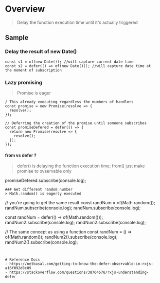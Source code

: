 # Overview
> Delay the function execution time until it's actually triggered
## Sample
### Delay the result of new Date()
```
const s1 = of(new Date()); //will capture current date time
const s2 = defer(() => of(new Date())); //will capture date time at the moment of subscription
```
### Lazy promising
> Promise is eager
```
/ This already executing regardless the numbers of handlers
const promise = new Promise(resolve => {
  resolve();
});

// Deferring the creation of the promise until someone subscribes
const promiseDefered = defer(() => {
  return new Promise(resolve => {
    resolve();
  });
});
```
#### from vs defer ?
> defer() is delaying the function execution time; from() just make promise to ovservable only

promiseDefered.subscribe(console.log);
```
### Get different random number
> Math.random() is eagerly executed
```
// you're going to get the same result
const randNum = of(Math.random());
randNum.subscribe(console.log);
randNum.subscribe(console.log);

const randNum = defer(() => of(Math.random()));
randNum2.subscribe(console.log);
randNum2.subscribe(console.log);

// The same concept as using a function
const randNum = () => of(Math.random());
randNum2().subscribe(console.log);
randNum2().subscribe(console.log);
```


# Reference Docs
- https://netbasal.com/getting-to-know-the-defer-observable-in-rxjs-a16f092d8c09
- https://stackoverflow.com/questions/38764578/rxjs-understanding-defer

